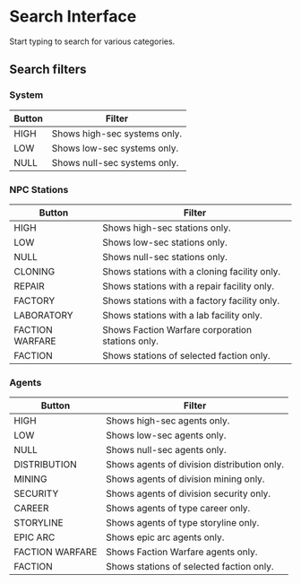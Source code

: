 # Search Interface
Start typing to search for various categories.
## Search filters
### System 
| Button | Filter |
|--|--|
| HIGH | Shows high-sec systems only. |
| LOW| Shows low-sec systems only. |
| NULL| Shows null-sec systems only. |

### NPC Stations
| Button | Filter |
|--|--|
| HIGH | Shows high-sec stations only. |
| LOW| Shows low-sec stations only. |
| NULL| Shows null-sec stations only. |
| CLONING| Shows stations with a cloning facility only. |
| REPAIR| Shows stations with a repair facility only. |
| FACTORY| Shows stations with a factory facility only. |
| LABORATORY| Shows stations with a lab facility only. |
| FACTION WARFARE| Shows Faction Warfare corporation stations only. |
| FACTION| Shows stations of selected faction only. |

### Agents 
| Button | Filter |
|--|--|
| HIGH | Shows high-sec agents only. |
| LOW| Shows low-sec agents only. |
| NULL| Shows null-sec agents only. |
| DISTRIBUTION| Shows agents of division distribution only. |
| MINING| Shows agents of division mining only. |
| SECURITY| Shows agents of division security only. |
| CAREER| Shows agents of type career only. |
| STORYLINE| Shows agents of type storyline only.  |
| EPIC ARC| Shows epic arc agents only. |
| FACTION WARFARE| Shows Faction Warfare agents only. |
| FACTION| Shows stations of selected faction only. |
<!--stackedit_data:
eyJoaXN0b3J5IjpbLTE0NDEzMTYzODksODg4NTcyNDksLTg3Mj
A1MDI4XX0=
-->